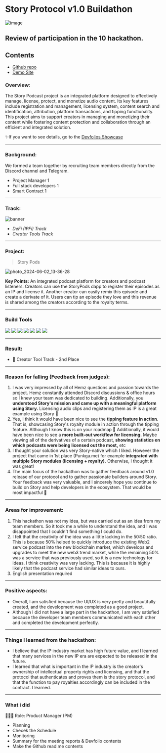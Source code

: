 # Story Protocol v1.0 Buildathon
![image](https://github.com/Joseph-hackathon/hackathon/assets/144579614/0e424ed9-70fb-4606-b2e3-fe93619bfd98)

## Review of participation in the 10 hackathon.

## Contents
- [Github repo](https://github.com/Story-Podcasts)
- [Demo Site](https://frontend-delta-lovat.vercel.app/)

### Overview:
The Story Podcast project is an integrated platform designed to effectively manage, license, protect, and monetize audio content. Its key features include registration and management, licensing system, content search and identification, attribution, platform transactions, and tipping functionality. This project aims to support creators in managing and monetizing their content while fostering content protection and collaboration through an efficient and integrated solution.

✨If you want to see details, go to the [Devfolios Showcase](https://devfolio.co/projects/story-podcast-3d2e)

---
### Background:
We formed a team together by recruiting team members directly from the Discord channel and Telegram.
- Project Manager 1
- Full stack developers 1
- Smart Contract 1

---
### Track:
![banner](https://github.com/Joseph-hackathon/hackathon/assets/144579614/f6bce698-9d99-444e-93ff-4378e6f9dd68)

- *DeFi (IPFi) Track*
- *Creator Tools Track*

---
### Project:
> Story Pods

![photo_2024-06-02_13-36-28](https://github.com/Joseph-hackathon/hackathon/assets/144579614/e7efced8-5340-40a3-81d6-75711cdc0fad)

**Key Points:**
An integrated podcast platform for creators and podcast listeners. Creators can use the StoryPods dapp to register their episodes as an IP and license it. Another creator can easily remix this episode and create a derivate of it. Users can tip an episode they love and this revenue is shared among the creators according to the royalty terms.

---
### Build Tools
<img src="https://img.shields.io/badge/Typescript-3178C6?style=flat&logo=typescript&logoColor=white"/> <img src="https://img.shields.io/badge/Go-00ADD8?style=flat&logo=go&logoColor=white"/> <img src="https://img.shields.io/badge/JavaScript-F7DF1E?style=flat&logo=javascript&logoColor=white"/> <img src="https://img.shields.io/badge/Next.js-ffffff?style=flat&logo=nextdotjs&logoColor=black"/> <img src="https://img.shields.io/badge/React-61DAFB?style=flat&logo=react&logoColor=white"/> <img src="https://img.shields.io/badge/Solidity-363636?style=flat&logo=solidity&logoColor=white"/> <img src="https://img.shields.io/badge/Web3.js-F16822?style=flat&logo=web3dotjs&logoColor=white"/>

---
### Result:
- 🥈 Creator Tool Track - 2nd Place

---
### Reason for falling (Feedback from judges):
1) I was very impressed by all of Hemz questions and passion towards the project. Hemz constantly attended Discord discussions & office hours so I knew your team was dedicated to building. Additionally, you **understood Story's mission and came up with a meaningful platform using Story.** Licensing audio clips and registering them as IP is a great example using Story 💯
2) Yes, I think it would have been nice to see the **tipping feature in action.** That is, showcasing Story's royalty module in action through the tipping feature. Although I know this is on your roadmap 🙂 Additionally, it would have been nice to see a **more built-out workflow for licensing.** Maybe viewing all of the derivatives of a certain podcast, **showing statistics on which podcasts were being licensed out the most,** etc
3) I thought your solution was very Story-native which I liked. However the project that came in 1st place (Punkga.me) for example **integrated with multiple Story modules (licensing + royalty).** Otherwise, I thought it was great!
4) The main focus of the hackathon was to gather feedback around v1.0 release of our protocol and to gather passionate builders around Story. Your feedback was very valuable, and I sincerely hope you continue to build on Story and help developers in the ecosystem. That would be most impactful 🙂

---
### Areas for improvement:
1) This hackathon was not my idea, but was carried out as an idea from my team members. So it took me a while to understand the idea, and I was disappointed that I couldn't find something I could do.
2) I felt that the creativity of the idea was a little lacking in the 50:50 ratio. This is because 50% helped to quickly introduce the existing Web2 service podcast into the new blockchain market, which develops and upgrades to meet the new web3 trend market, while the remaining 50% was a service that was previously used, so it is a new technology for ideas. I think creativity was very lacking.  This is because it is highly likely that the podcast service had similar ideas to ours.
3) English presentation required

---
### Positive aspects:
- Overall, I am satisfied because the UI/UX is very pretty and beautifully created, and the development was completed as a good project.
- Although I did not have a large part in the hackathon, I am very satisfied because the developer team members communicated with each other and completed the development perfectly.
---
### Things I learned from the hackathon:
- I believe that the IP industry market has high future value, and I learned that many services in the new IP era are expected to be released in the future.
- I learned that what is important in the IP industry is the creator's ownership of intellectual property rights and licensing, and that the protocol that authenticates and proves them is the story protocol, and that the function to pay royalties accordingly can be included in the contract. I learned.

---
### What i did
👨🏼‍💻 Role: Product Manager (PM)

- Planning
- Checek the Schedule
- Monitoring
- Summary for the meeting reports & Devfolio contents
- Make the Github read.me contents
